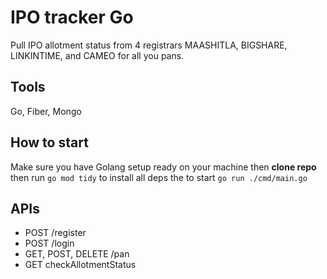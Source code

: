 # IPO tracker Go

Pull IPO allotment status from 4 registrars MAASHITLA, BIGSHARE, LINKINTIME, and CAMEO for all you pans.

## Tools

Go, Fiber, Mongo

## How to start

Make sure you have Golang setup ready on your machine then **clone repo** then run `go mod tidy` to install all deps
the to start `go run ./cmd/main.go`

## APIs

- POST /register
- POST /login
- GET, POST, DELETE /pan
- GET checkAllotmentStatus
